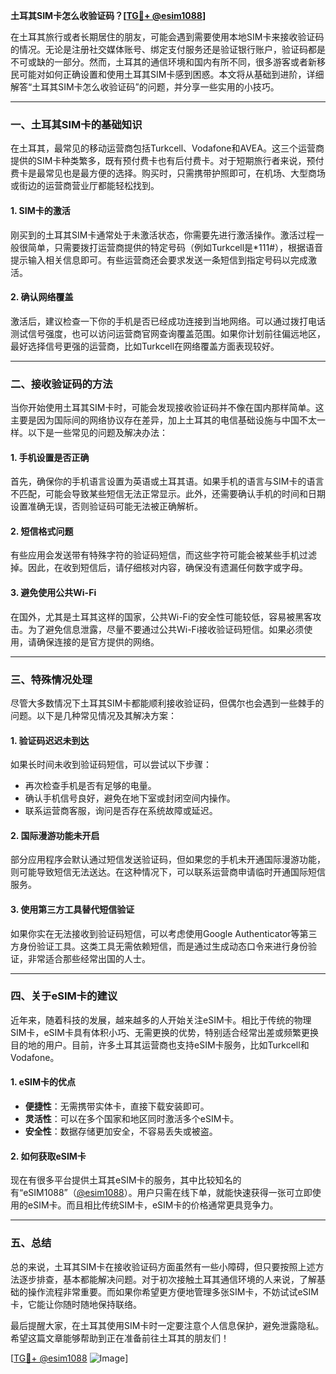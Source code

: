 **土耳其SIM卡怎么收验证码？[[TG💪+ @esim1088](https://t.me/s/esim1088)]**

在土耳其旅行或者长期居住的朋友，可能会遇到需要使用本地SIM卡来接收验证码的情况。无论是注册社交媒体账号、绑定支付服务还是验证银行账户，验证码都是不可或缺的一部分。然而，土耳其的通信环境和国内有所不同，很多游客或者新移民可能对如何正确设置和使用土耳其SIM卡感到困惑。本文将从基础到进阶，详细解答“土耳其SIM卡怎么收验证码”的问题，并分享一些实用的小技巧。

---

### **一、土耳其SIM卡的基础知识**

在土耳其，最常见的移动运营商包括Turkcell、Vodafone和AVEA。这三个运营商提供的SIM卡种类繁多，既有预付费卡也有后付费卡。对于短期旅行者来说，预付费卡是最常见也是最方便的选择。购买时，只需携带护照即可，在机场、大型商场或街边的运营商营业厅都能轻松找到。

#### **1. SIM卡的激活**
刚买到的土耳其SIM卡通常处于未激活状态，你需要先进行激活操作。激活过程一般很简单，只需要拨打运营商提供的特定号码（例如Turkcell是*111#），根据语音提示输入相关信息即可。有些运营商还会要求发送一条短信到指定号码以完成激活。

#### **2. 确认网络覆盖**
激活后，建议检查一下你的手机是否已经成功连接到当地网络。可以通过拨打电话测试信号强度，也可以访问运营商官网查询覆盖范围。如果你计划前往偏远地区，最好选择信号更强的运营商，比如Turkcell在网络覆盖方面表现较好。

---

### **二、接收验证码的方法**

当你开始使用土耳其SIM卡时，可能会发现接收验证码并不像在国内那样简单。这主要是因为国际间的网络协议存在差异，加上土耳其的电信基础设施与中国不太一样。以下是一些常见的问题及解决办法：

#### **1. 手机设置是否正确**
首先，确保你的手机语言设置为英语或土耳其语。如果手机的语言与SIM卡的语言不匹配，可能会导致某些短信无法正常显示。此外，还需要确认手机的时间和日期设置准确无误，否则验证码可能无法被正确解析。

#### **2. 短信格式问题**
有些应用会发送带有特殊字符的验证码短信，而这些字符可能会被某些手机过滤掉。因此，在收到短信后，请仔细核对内容，确保没有遗漏任何数字或字母。

#### **3. 避免使用公共Wi-Fi**
在国外，尤其是土耳其这样的国家，公共Wi-Fi的安全性可能较低，容易被黑客攻击。为了避免信息泄露，尽量不要通过公共Wi-Fi接收验证码短信。如果必须使用，请确保连接的是官方提供的网络。

---

### **三、特殊情况处理**

尽管大多数情况下土耳其SIM卡都能顺利接收验证码，但偶尔也会遇到一些棘手的问题。以下是几种常见情况及其解决方案：

#### **1. 验证码迟迟未到达**
如果长时间未收到验证码短信，可以尝试以下步骤：
- 再次检查手机是否有足够的电量。
- 确认手机信号良好，避免在地下室或封闭空间内操作。
- 联系运营商客服，询问是否存在系统故障或延迟。

#### **2. 国际漫游功能未开启**
部分应用程序会默认通过短信发送验证码，但如果您的手机未开通国际漫游功能，则可能导致短信无法送达。在这种情况下，可以联系运营商申请临时开通国际短信服务。

#### **3. 使用第三方工具替代短信验证**
如果你实在无法接收到验证码短信，可以考虑使用Google Authenticator等第三方身份验证工具。这类工具无需依赖短信，而是通过生成动态口令来进行身份验证，非常适合那些经常出国的人士。

---

### **四、关于eSIM卡的建议**

近年来，随着科技的发展，越来越多的人开始关注eSIM卡。相比于传统的物理SIM卡，eSIM卡具有体积小巧、无需更换的优势，特别适合经常出差或频繁更换目的地的用户。目前，许多土耳其运营商也支持eSIM卡服务，比如Turkcell和Vodafone。

#### **1. eSIM卡的优点**
- **便捷性**：无需携带实体卡，直接下载安装即可。
- **灵活性**：可以在多个国家和地区同时激活多个eSIM卡。
- **安全性**：数据存储更加安全，不容易丢失或被盗。

#### **2. 如何获取eSIM卡**
现在有很多平台提供土耳其eSIM卡的服务，其中比较知名的有“eSIM1088”（[@esim1088](https://t.me/s/esim1088)）。用户只需在线下单，就能快速获得一张可立即使用的eSIM卡。而且相比传统SIM卡，eSIM卡的价格通常更具竞争力。

---

### **五、总结**

总的来说，土耳其SIM卡在接收验证码方面虽然有一些小障碍，但只要按照上述方法逐步排查，基本都能解决问题。对于初次接触土耳其通信环境的人来说，了解基础的操作流程非常重要。而如果你希望更方便地管理多张SIM卡，不妨试试eSIM卡，它能让你随时随地保持联络。

最后提醒大家，在土耳其使用SIM卡时一定要注意个人信息保护，避免泄露隐私。希望这篇文章能够帮助到正在准备前往土耳其的朋友们！

[[TG💪+ @esim1088](https://t.me/s/esim1088) ![Image](https://i.postimg.cc/4NQfJmqS/Snipaste-2025-05-13-00-14-12.png)]